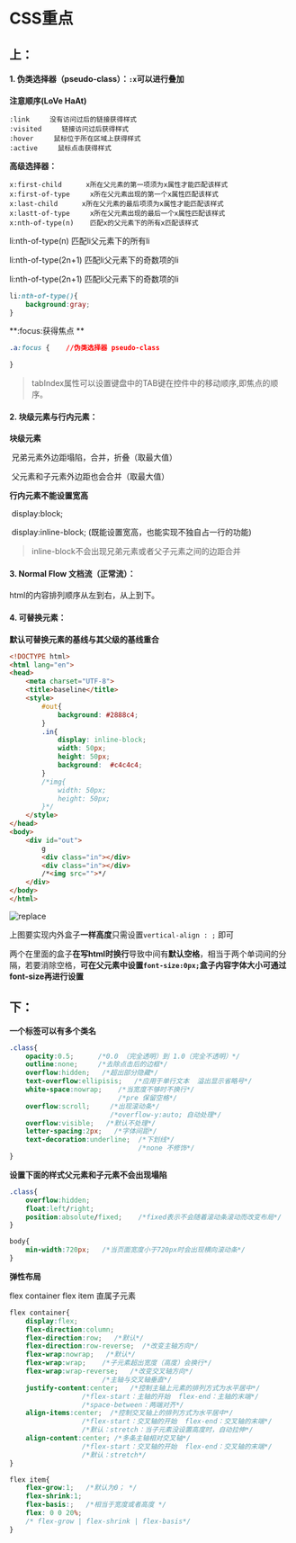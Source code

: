 # CSS重点
## 上：

#### 1. 伪类选择器（pseudo-class）：`:x`可以进行叠加

**注意顺序(LoVe HaAt)**

```
:link     没有访问过后的链接获得样式
:visited     链接访问过后获得样式
:hover     鼠标位于所在区域上获得样式
:active     鼠标点击获得样式
```
**高级选择器：**

```
x:first-child      x所在父元素的第一项须为x属性才能匹配该样式
x:first-of-type     x所在父元素出现的第一个x属性匹配该样式
x:last-child	  x所在父元素的最后项须为x属性才能匹配该样式
x:lastt-of-type     x所在父元素出现的最后一个x属性匹配该样式
x:nth-of-type(n)    匹配x的父元素下的所有x匹配该样式
```

li:nth-of-type(n)    匹配li父元素下的所有li

li:nth-of-type(2n+1)    匹配li父元素下的奇数项的li

li:nth-of-type(2n+1)    匹配li父元素下的奇数项的li
```css
li:nth-of-type(){  
    background:gray;
}
```

**:focus:获得焦点 **
```css
.a:focus {    //伪类选择器 pseudo-class
    
}
```
>tabIndex属性可以设置键盘中的TAB键在控件中的移动顺序,即焦点的顺序。



#### 2. 块级元素与行内元素：

**块级元素**

​	兄弟元素外边距塌陷，合并，折叠（取最大值）

​	父元素和子元素外边距也会合并（取最大值）

**行内元素不能设置宽高**

​	display:block;

​	display:inline-block;    (既能设置宽高，也能实现不独自占一行的功能)

>inline-block不会出现兄弟元素或者父子元素之间的边距合并

#### 3. Normal Flow 文档流（正常流）：

html的内容排列顺序从左到右，从上到下。



#### 4. 可替换元素：
**默认可替换元素的基线与其父级的基线重合**

```html
<!DOCTYPE html>
<html lang="en">
<head>
	<meta charset="UTF-8">
	<title>baseline</title>
	<style>
		#out{
			background: #2888c4;
		}
		.in{
			display: inline-block;
			width: 50px;
			height: 50px;
			background:  #c4c4c4;
		}
		/*img{
			width: 50px;
			height: 50px;
		}*/
	</style>
</head>
<body>
	<div id="out">
		g
		<div class="in"></div>
        <div class="in"></div>
        /*<img src="">*/
	</div>
</body>
</html>
```
![replace](https://i.loli.net/2019/04/19/5cb9eb18ce170.png)

上图要实现内外盒子**一样高度**只需设置`vertical-align : ;` 即可

两个在里面的盒子**在写html时换行**导致中间有**默认空格**，相当于两个单词间的分隔，若要消除空格，**可在父元素中设置`font-size:0px;`盒子内容字体大小可通过font-size再进行设置**



## 下：

**一个标签可以有多个类名**

```css
.class{
	opacity:0.5;      /*0.0 （完全透明）到 1.0（完全不透明）*/
	outline:none;     /*去除点击后的边框*/
	overflow:hidden;   /*超出部分隐藏*/
    text-overflow:ellipisis;   /*应用于单行文本  溢出显示省略号*/
    white-space:nowrap;    /*当宽度不够时不换行*/
    					   /*pre 保留空格*/
	overflow:scroll;     /*出现滚动条*/
  						 /*overflow-y:auto; 自动处理*/	
	overflow:visible;   /*默认不处理*/
    letter-spacing:2px;   /*字体间距*/
    text-decoration:underline;  /*下划线*/
    							/*none 不修饰*/
}
```
**设置下面的样式父元素和子元素不会出现塌陷**

```css
.class{
    overflow:hidden;
    float:left/right;
    position:absolute/fixed;    /*fixed表示不会随着滚动条滚动而改变布局*/
}
```



```css
body{
	min-width:720px;   /*当页面宽度小于720px时会出现横向滚动条*/
}
```
**弹性布局**

flex container
flex item     直属子元素

```css
flex container{
	display:flex;
	flex-direction:column;
    flex-direction:row;   /*默认*/
    flex-direction:row-reverse;  /*改变主轴方向*/
    flex-wrap:nowrap;	/*默认*/
    flex-wrap:wrap;    /*子元素超出宽度（高度）会换行*/
    flex-wrap:wrap-reverse;   /*改变交叉轴方向*/
    				   /*主轴与交叉轴垂直*/
    justify-content:center;   /*控制主轴上元素的排列方式为水平居中*/
                  /*flex-start：主轴的开始  flex-end：主轴的末端*/
    			  /*space-between：两端对齐*/
    align-items:center;  /*控制交叉轴上的排列方式为水平居中*/
    			  /*flex-start：交叉轴的开始  flex-end：交叉轴的末端*/
    			  /*默认：stretch：当子元素没设置高度时，自动拉伸*/
    align-content:center; /*多条主轴相对交叉轴*/
    			  /*flex-start：交叉轴的开始  flex-end：交叉轴的末端*/
    			  /*默认：stretch*/
}
```
```css
flex item{
    flex-grow:1;   /*默认为0； */
    flex-shrink:1;
    flex-basis:;   /*相当于宽度或者高度 */
    flex: 0 0 20%;
    /* flex-grow | flex-shrink | flex-basis*/
}
```
